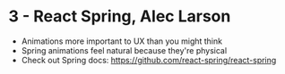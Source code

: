 # 3 - React Spring, Alec Larson
- Animations more important to UX than you might think
- Spring animations feel natural because they're physical
- Check out Spring docs: https://github.com/react-spring/react-spring